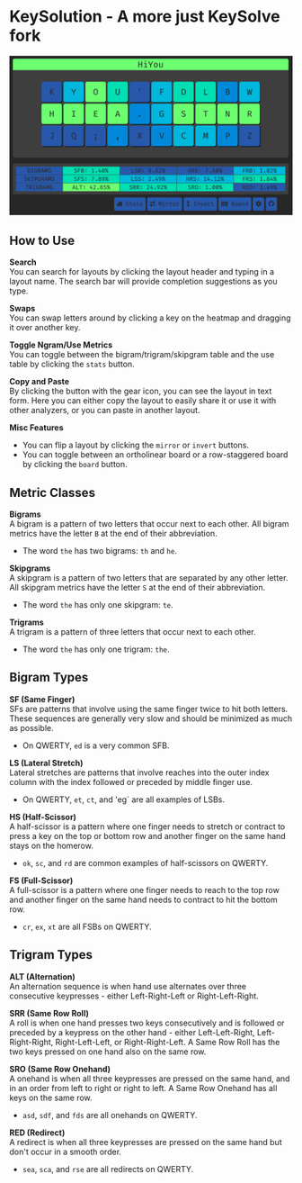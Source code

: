 # KeySolution - A more just KeySolve fork

![Keysolution](keysolution.png)

## How to Use

**Search**  
You can search for layouts by clicking the layout header and typing in a layout name. The search bar will provide completion suggestions as you type.

**Swaps**  
You can swap letters around by clicking a key on the heatmap and dragging it over another key.

**Toggle Ngram/Use Metrics**  
You can toggle between the bigram/trigram/skipgram table and the use table by clicking the `stats` button.

**Copy and Paste**  
By clicking the button with the gear icon, you can see the layout in text form. Here you can either copy the layout to easily share it or use it with other analyzers, or you can paste in another layout.

**Misc Features**  
- You can flip a layout by clicking the `mirror` or `invert` buttons.
- You can toggle between an ortholinear board or a row-staggered board by clicking the `board` button.

## Metric Classes

**Bigrams**  
A bigram is a pattern of two letters that occur next to each other. All bigram metrics have the letter `B` at the end of their abbreviation. 
- The word `the` has two bigrams: `th` and `he`.

**Skipgrams**  
A skipgram is a pattern of two letters that are separated by any other letter. All skipgram metrics have the letter `S` at the end of their abbreviation.
- The word `the` has only one skipgram: `te`.

**Trigrams**  
A trigram is a pattern of three letters that occur next to each other. 
- The word `the` has only one trigram: `the`.

## Bigram Types

**SF (Same Finger)**  
SFs are patterns that involve using the same finger twice to hit both letters. These sequences are generally very slow and should be minimized as much as possible.
- On QWERTY, `ed` is a very common SFB.

**LS (Lateral Stretch)**  
Lateral stretches are patterns that involve reaches into the outer index column with the index followed or preceded by middle finger use.
- On QWERTY, `et`, `ct`, and 'eg` are all examples of LSBs.

**HS (Half-Scissor)**  
A half-scissor is a pattern where one finger needs to stretch or contract to press a key on the top or bottom row and another finger on the same hand stays on the homerow.
- `ok`, `sc`, and `rd` are common examples of half-scissors on QWERTY.

**FS (Full-Scissor)**  
A full-scissor is a pattern where one finger needs to reach to the top row and another finger on the same hand needs to contract to hit the bottom row.
- `cr`, `ex`, `xt` are all FSBs on QWERTY.

## Trigram Types

**ALT (Alternation)**  
An alternation sequence is when hand use alternates over three consecutive keypresses - either Left-Right-Left or Right-Left-Right.

**SRR (Same Row Roll)**  
A roll is when one hand presses two keys consecutively and is followed or preceded by a keypress on the other hand - either Left-Left-Right, Left-Right-Right, Right-Left-Left, or Right-Right-Left. A Same Row Roll has the two keys pressed on one hand also on the same row.

**SRO (Same Row Onehand)**  
A onehand is when all three keypresses are pressed on the same hand, and in an order from left to right or right to left. A Same Row Onehand has all keys on the same row.
- `asd`, `sdf`, and `fds` are all onehands on QWERTY.

**RED (Redirect)**  
A redirect is when all three keypresses are pressed on the same hand but don't occur in a smooth order.
- `sea`, `sca`, and `rse` are all redirects on QWERTY.
